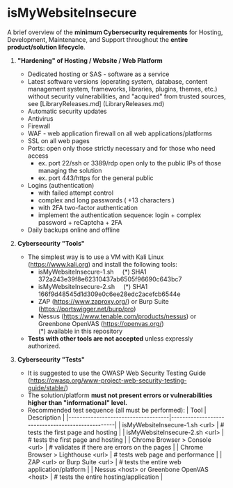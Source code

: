 # isMyWebsiteInsecure
A brief overview of the **minimum Cybersecurity requirements** for Hosting, Development, Maintenance, and Support throughout the **entire product/solution lifecycle**.

1. **"Hardening" of Hosting / Website / Web Platform**
   - Dedicated hosting or SAS - software as a service
   - Latest software versions (operating system, database, content management system, frameworks, libraries, plugins, themes, etc.) without security vulnerabilities, and "acquired" from trusted sources, see [LibraryReleases.md] (LibraryReleases.md)
   - Automatic security updates
   - Antivirus
   - Firewall
   - WAF - web application firewall on all web applications/platforms
   - SSL on all web pages
   - Ports: open only those strictly necessary and for those who need access
     - ex. port 22/ssh or 3389/rdp open only to the public IPs of those managing the solution
     - ex. port 443/https for the general public
   - Logins (authentication)
     - with failed attempt control
     - complex and long passwords ( +13 characters )
     - with 2FA two-factor authentication
     - implement the authentication sequence: login + complex password + reCaptcha + 2FA
   - Daily backups online and offline

2. **Cybersecurity "Tools"**
   - The simplest way is to use a VM with Kali Linux (https://www.kali.org) and install the following tools:
      - isMyWebsiteInsecure-1.sh &nbsp;&nbsp;&nbsp; (*) SHA1 372a243e39f8e62310437ab6505f96690c643bc7    
      - isMyWebsiteInsecure-2.sh &nbsp;&nbsp;&nbsp; (*) SHA1 166f9d48545d1d309e0c6ee28edc2acefcb6544e  
      - ZAP (https://www.zaproxy.org/) or Burp Suite (https://portswigger.net/burp/pro)
      - Nessus (https://www.tenable.com/products/nessus) or Greenbone OpenVAS (https://openvas.org/)  
      (*) available in this repository
   - **Tests with other tools are not accepted** unless expressly authorized.

3. **Cybersecurity "Tests"**
   - It is suggested to use the OWASP Web Security Testing Guide (https://owasp.org/www-project-web-security-testing-guide/stable/)
   - The solution/platform **must not present errors or vulnerabilities higher than "informational" level.**  
   - Recommended test sequence (all must be performed):
      | Tool                               | Description                                      |
      |------------------------------------|--------------------------------------------------|
      | isMyWebsiteInsecure-1.sh \<url\>    | # tests the first page and hosting              |
      | isMyWebsiteInsecure-2.sh \<url\>    | # tests the first page and hosting              |
      | Chrome Browser > Console \<url\>    | # validates if there are errors on the pages    |
      | Chrome Browser > Lighthouse \<url\> | # tests web page and performance                |
      | ZAP \<url\> or Burp Suite \<url\>     | # tests the entire web application/platform     |
      | Nessus \<host\> or Greenbone OpenVAS \<host\> | # tests the entire hosting/application |
     
